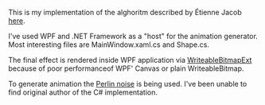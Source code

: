 This is my implementation of the alghoritm described by Étienne Jacob [here](https://necessarydisorder.wordpress.com/2019/02/20/distortion-or-smoke-effect-on-parametric-curves/).

I've used WPF and .NET Framework as a "host" for the animation generator. Most interesting files are MainWindow.xaml.cs and Shape.cs.

The final effect is rendered inside WPF application via [WriteableBitmapExt](https://github.com/reneschulte/WriteableBitmapEx) because of poor performanceof WPF' Canvas or plain WriteableBitmap.

To generate animation the [Perlin noise](https://en.wikipedia.org/wiki/Perlin_noise) is being used. I've been unable to find original author of the C# implementation.



